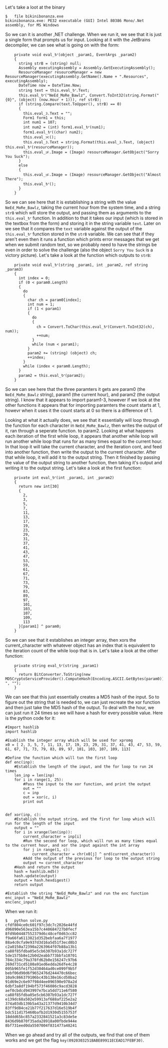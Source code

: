 Let's take a loot at the binary

```
$	file bikinibonanza.exe 
bikinibonanza.exe: PE32 executable (GUI) Intel 80386 Mono/.Net assembly, for MS Windows
```

So we can it is another ,NET challenge. When we run it, we see that it is just a single form that prompts us for input. Looking at it with the JetBrains decompiler, we can see what is going on with the form:

```
    private void eval_ᜀ(object _param1, EventArgs _param2)
    {
      string strB = (string) null;
      Assembly executingAssembly = Assembly.GetExecutingAssembly();
      ResourceManager resourceManager = new ResourceManager(executingAssembly.GetName().Name + ".Resources", executingAssembly);
      DateTime now = DateTime.Now;
      string text = this.eval_ᜀ.Text;
      this.eval_ᜀ("NeEd_MoRe_Bawlz", Convert.ToInt32(string.Format("{0}", (object) (now.Hour + 1))), ref strB);
      if (string.Compare(text.ToUpper(), strB) == 0)
      {
        this.eval_ᜂ.Text = "";
        Form1 form1 = this;
        int num1 = 107;
        int num2 = (int) form1.eval_ᜀ(num1);
        form1.eval_ᜀ((char) num2);
        this.eval_ᜁ();
        this.eval_ᜂ.Text = string.Format(this.eval_ᜂ.Text, (object) this.eval_ᜀ(resourceManager));
        this.eval_ᜃ.Image = (Image) resourceManager.GetObject("Sorry You Suck");
      }
      else
      {
        this.eval_ᜃ.Image = (Image) resourceManager.GetObject("Almost There");
        this.eval_ᜀ();
      }
    }
```

So we can see here that it is establishing a string with the value `NeEd_MoRe_Bawlz`, taking the current hour from the system time, and a string `strB` which will store the output, and passing them as arguments to the `this.eval_ᜀ` function. In addition to that it takes our input (which is stored in the textbox from the form) and storing it in the string variable `text`. Later on we see that it compares the `text` variable against the output of the `this.eval_ᜀ` function stored in the `strB` variable. We can see that if they aren't even then it runs a function which prints error messages that we get when we submit random text, so we probably need to have the strings be even in order to solve the challenge (also the object `Sorry You Suck` is a victory picture). Let's take a look at the function which outputs to `strB`:

```
    private void eval_ᜀ(string _param1, int _param2, ref string _param3)
    {
      int index = 0;
      if (0 < param0.Length)
      {
        do
        {
          char ch = param0[index];
          int num = 1;
          if (1 < param1)
          {
            do
            {
              ch = Convert.ToChar(this.eval_ᜀ(Convert.ToInt32(ch), num));
              ++num;
            }
            while (num < param1);
          }
          param2 += (string) (object) ch;
          ++index;
        }
        while (index < param0.Length);
      }
      param2 = this.eval_ᜀ(param2);
    }
```

So we can see here that the three paramters it gets are param0 (the `NeEd_MoRe_Bawlz` string), param1 (the current hour), and param2 (the output string). I know that it appears to import param1-3, however if we look at the other functions it appears that for importing paramters the count starts at 1, howevr when it uses it the count starts at 0 so there is a difference of 1. 

Looking at what it actually does, we see that it essentially will loop through the function for each character in `NeEd_MoRe_Bawlz`, then writes the output of it, ran through a seperate function. to param2. Looking at what happens each iteration of the first while loop, it appears that another while loop will run another while loop that runs for as many times equal to the current hour. In that loop it will take the current character, and the iteration cont, and feed into another function, then write the output to the current character. After that while loop, it will add it to the output string. Then it finished by passing the value of the output string to another function, then taking it's output and writing it to the output string. Let's take a look at the first function:

```
    private int eval_ᜀ(int _param1, int _param2)
    {
      return new int[30]
      {
        2,
        3,
        5,
        7,
        11,
        13,
        17,
        19,
        23,
        29,
        31,
        37,
        41,
        43,
        47,
        53,
        59,
        61,
        67,
        71,
        73,
        79,
        83,
        89,
        97,
        101,
        103,
        107,
        109,
        113
      }[param1] ^ param0;
    }
```

So we can see that it establishes an integer array, then xors the current_character with whatever object has an index that is equivalent to the iteration count of the while loop that is in. Let's take a look at the other function:

```
    private string eval_ᜀ(string _param1)
    {
      return BitConverter.ToString(new MD5CryptoServiceProvider().ComputeHash(Encoding.ASCII.GetBytes(param0))).Replace("-", "");
    }
```

We can see that this just essentially creates a MD5 hash of the input. So to figure out the string that is needed to, we can just recreate the xor function and then just take the MD5 hash of the output. To deal with the hour, we can just run it 24 times so we will have a hash for every possible value. Here is the python code for it:

```
#Import hashlib
import hashlib

#Esablish the integer array which will be used for xpromg
x0 = [ 2, 3, 5, 7, 11, 13, 17, 19, 23, 29, 31, 37, 41, 43, 47, 53, 59, 61, 67, 71, 73, 79, 83, 89, 97, 101, 103, 107, 109, 113]

#Define the function which will tun the first loop
def enc(inp):
	#Establish the length of the input, and the for loop to run 24 times
	len_inp = len(inp) 
	for i in range(1, 25):
		#Pass the input to the xor function, and print the output
		out = ""
		c = inp
		out = xor(c, i)
		print out


def xor(inp, c):
	#Establish the output string, and the first for loop which will run for the length of the input
	output = ""
	for i in xrange(len(inp)):
		current_character = inp[i]
		#Run the second for loop, which will run as many times equal to the current hour, and xor the input against the int array
		for j in range(1, c):
			current_character = chr(x0[j] ^ ord(current_character))			
		#Add the output of the previous for loop to the output string
		output += current_character
	#Hash and return the output
	hash = hashlib.md5()
	hash.update(output)
	output = hash.hexdigest()
	return output

#Establish the string "NeEd_MoRe_Bawlz" and run the enc function
enc_input = "NeEd_MoRe_Bawlz"
enc(enc_input)
```

When we run it:

```
$	python solve.py 
cfdf804ce0c601f97c3dc7c2026e44fd
d96090e563ea15b7c440684727b0fecf
8fd9b04487552379d6c48cef0d63cc82
f9a66fa6113821d352bebfaa6a7f1977
88a4c0cfa9e937d3d16a5d51f3ecd8b3
c2a0150a72390a2263964f07b88a13b1
ca88f85fdba05e5cb6307b93a1dc727f
5de1575b8e12b0d2eabb773bbfa10701
784c334c79a378fd62b0e156247c97b6
269d731cd5180a91ed6edda26dfe4c28
095b965fe1f52d30464ad0ce099f9b5f
bebf06d90d6f9652476d244470c66bec
10a9c866379106bc43b138e16cd58ba2
91d69e2c6e97f98d4ee096590e978a2d
6dbf3a8df194bf573f46086c9acd3828
aef0cbdcd943997e7bca5dd711e6f580
ca88f85fdba05e5cb6307b93a1dc727f
e139dc68a502e59913af688af225e2a2
374a03db139b5a43a21377d9410b34d7
83ff9d84ce21b77f217637d16e519b4f
bdc511d175460bafb2d1930d5155753f
18ddd65bc857a2332841521a3c83de5e
8436d9b870f35ada28918a00fbde944e
8bf731eed0da5507004f831477a48241
```

When we go ahead and try all of the outputs, we find that one of them works and we get the flag `key(0920303251BABE89911ECEAD17FEBF30)`.
